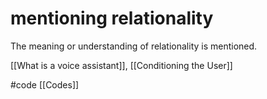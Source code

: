 # mentioning relationality
The meaning or understanding of relationality is mentioned.

[[What is a voice assistant]], [[Conditioning the User]]

#code [[Codes]]